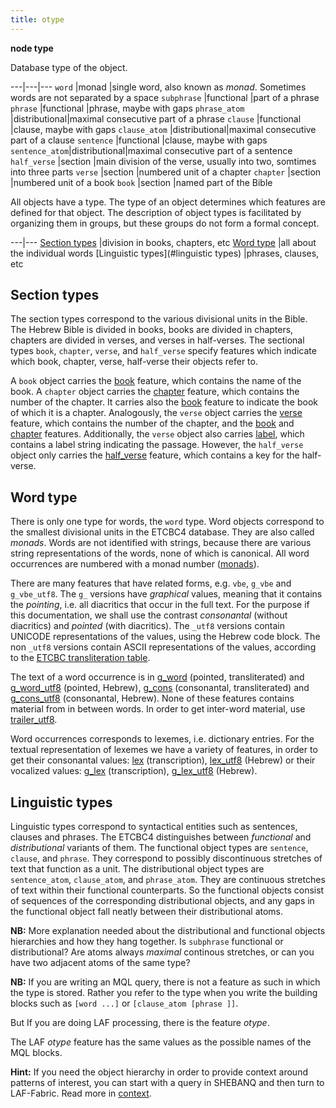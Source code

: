 ```yaml
---
title: otype
---
```


**node type**


Database type of the object.

---|---|---
`word`         |monad         |single word, also known as *monad*. Sometimes words are not separated by a space
`subphrase`    |functional    |part of a phrase
`phrase`       |functional    |phrase, maybe with gaps
`phrase_atom`  |distributional|maximal consecutive part of a phrase
`clause`       |functional    |clause, maybe with gaps
`clause_atom`  |distributional|maximal consecutive part of a clause
`sentence`     |functional    |clause, maybe with gaps
`sentence_atom`|distributional|maximal consecutive part of a sentence
`half_verse`   |section       |main division of the verse, usually into two, somtimes into three parts
`verse`        |section       |numbered unit of a chapter
`chapter`      |section       |numbered unit of a book
`book`         |section       |named part of the Bible

All objects have a type.
The type of an object determines which features are defined for that object.
The description of object types is facilitated by organizing them in groups, but these
groups do not form a formal concept.

---|---
[Section types](sectiont)         |division in books, chapters, etc
[Word type](#word-type)                |all about the individual words
[Linguistic types](#linguistic types)  |phrases, clauses, etc

## Section types

The section types correspond to the various divisional units in the Bible.
The Hebrew Bible is divided in books, books are divided in chapters, chapters are divided in verses, and verses in half-verses.
The sectional types
`book`, `chapter`, `verse`, and `half_verse`
specify features which indicate which book, chapter, verse, half-verse their objects refer to.

A `book` object carries the [book](book) feature, which contains the name of the book.
A `chapter` object carries the [chapter](chapter) feature, which contains the number of the chapter.
It carries also the [book](book) feature to indicate the book of which it is a chapter.
Analogously, the `verse` object carries the [verse](verse) feature, which contains the number of the chapter,
and the [book](book) and [chapter](chapter) features.
Additionally, the `verse` object also carries [label](label), which contains a label string indicating the passage.
However, the `half_verse` object only carries the [half_verse](half_verse) feature, which contains a key for the half-verse.

## Word type

There is only one type for words, the `word` type.
Word objects correspond to the smallest divisional units in the ETCBC4 database.
They are also called *monads*. Words are not identified with strings, because there are various
string representations of the words, none of which is canonical. All word occurrences are numbered
with a monad number ([monads](monads)).

There are many features that have related forms, e.g. `vbe`, `g_vbe` and `g_vbe_utf8`.
The `g_` versions have *graphical* values, meaning that it contains the *pointing*, i.e. all diacritics that occur in the full text.
For the purpose if this documentation, we shall use the contrast *consonantal* (without diacritics) and *pointed* (with diacritics).
The `_utf8` versions contain UNICODE representations of the values, using the Hebrew code block.
The non `_utf8` versions contain ASCII representations of the values, according to the
[ETCBC transliteration table](https://shebanq.ancient-data.org/shebanq/static/docs/ETCBC4-transcription.pdf). 

The text of a word occurrence is in
[g_word](g_word) (pointed, transliterated) and [g_word_utf8](g_word_utf8) (pointed, Hebrew),
[g_cons](g_cons) (consonantal, transliterated) and [g_cons_utf8](g_cons_utf8) (consonantal, Hebrew).
None of these features contains material from in between words.
In order to get inter-word material, use 
[trailer_utf8](trailer_utf8).

Word occurrences corresponds to lexemes, i.e. dictionary entries.
For the textual representation of lexemes we have a variety of features, in order to get their 
consonantal values:
[lex](lex) (transcription), 
[lex_utf8](lex_utf8) (Hebrew)
or their vocalized values:
[g_lex](g_lex) (transcription),
[g_lex_utf8](g_lex_utf8) (Hebrew).

## Linguistic types

Linguistic types correspond to syntactical entities such as sentences, clauses and phrases.
The ETCBC4 distinguishes between *functional* and *distributional* variants of them.
The functional object types are `sentence`, `clause`, and `phrase`.
They correspond to possibly discontinuous stretches of text that function as a unit.
The distributional object types are `sentence_atom`, `clause_atom`, and `phrase_atom`.
They are continuous stretches of text within their functional counterparts.
So the functional objects consist of sequences of the corresponding distributional objects, and any gaps in
the functional object fall neatly between their distributional atoms.

**NB:**
More explanation needed about the distributional and functional objects hierarchies and how they hang together.
Is `subphrase` functional or distributional?
Are atoms always *maximal* continous stretches, or can you have two adjacent atoms of the same type?

**NB:**
If you are writing an MQL query, there is not a feature as such in which the type is stored.
Rather you refer to the type when you write the building blocks such as `[word ...]` or
`[clause_atom [phrase ]]`. 

But If you are doing LAF processing, there is the feature *otype*.

The LAF *otype* feature has the same values as the possible names of the MQL blocks.

**Hint:**
If you need the object hierarchy in order to provide context around patterns of interest, you can start with a query in SHEBANQ
and then turn to LAF-Fabric. Read more in [context](context).


